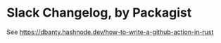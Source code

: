 # Slack Changelog, by Packagist

See https://dbanty.hashnode.dev/how-to-write-a-github-action-in-rust
